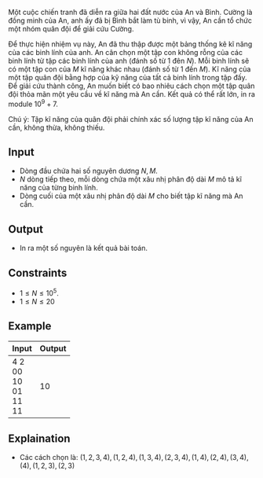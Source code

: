 Một cuộc chiến tranh đã diễn ra giữa hai đất nước của An và Bình. Cường là đồng minh của An, anh ấy đã bị Bình bắt làm tù binh, vì vậy, An cần tổ chức một nhóm quân đội để giải cứu Cường.

Để thực hiện nhiệm vụ này, An đã thu thập được một bảng thống kê kĩ năng của các binh lính của anh. An cân chọn một tập con không rỗng của các binh lính từ tập các binh lính của anh (đánh số từ $1$ đên $N$). Mỗi binh lính sẽ có một tập con của $M$ kĩ năng khác nhau (đánh số từ $1$ đến $M$). Kĩ năng của một tập quân đội bằng hợp của kỹ năng của tất cả binh lính trong tập đấy. Để giải cứu thành công, An muốn biết có bao nhiêu cách chọn một tập quân đội thỏa mãn một yêu cầu về kĩ năng mà An cần. Kết quả có thể rất lớn, in ra module $10^9+7$.

Chú ý: Tập kĩ năng của quân đội phải chính xác số lượng tập kĩ năng của An cần, không thừa, không thiếu.

## Input

- Dòng đầu chứa hai số nguyên dương $N, M$.
- $N$ dòng tiếp theo, mỗi dòng chứa một xâu nhị phân độ dài $M$ mô tả kĩ năng của từng binh lính.
- Dòng cuối của một xâu nhị phân độ dài $M$ cho biết tập kĩ năng mà An cần.

## Output

- In ra một số nguyên là kết quả bài toán.

## Constraints

- $1\le N\le 10^5$.
- $1\le N\le 20$

## Example

|Input|Output|
|-|-|
|4 2<br>00<br>10<br>01<br>11<br>11|10|

## Explaination

- Các cách chọn là: $(1,2,3,4),(1,2,4),(1,3,4),(2,3,4),(1,4),(2,4),(3,4),(4),(1,2,3),(2,3)$ 